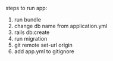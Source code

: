 steps to run app:
1) run bundle
2) change db name from application.yml
3) rails db:create
4) run migration
5) git remote set-url origin <your origin new repo>
6) add app.yml to gitignore
